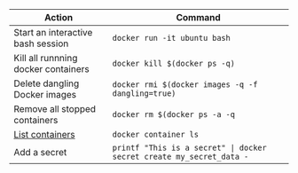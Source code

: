 Action | Command
---|---|
Start an interactive bash session | `docker run -it ubuntu bash`
Kill all runnning docker containers |	`docker kill $(docker ps -q)`
Delete dangling Docker images |	`docker rmi $(docker images -q -f dangling=true)`
Remove all stopped containers |	`docker rm $(docker ps -a -q`
[List containers](https://docs.docker.com/engine/reference/commandline/container_ls/) | `docker container ls`
Add a secret | `printf "This is a secret" \| docker secret create my_secret_data -`
